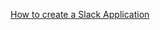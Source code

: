 [How to create a Slack Application](https://medium.com/@MVaragnat/how-to-build-a-slack-app-5b83d71e083a)
